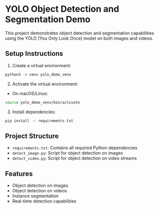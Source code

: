 # YOLO Object Detection and Segmentation Demo

This project demonstrates object detection and segmentation capabilities using the YOLO (You Only Look Once) model on both images and videos.

## Setup Instructions

1. Create a virtual environment:
```bash
python3 -m venv yolo_demo_venv
```

2. Activate the virtual environment:
- On macOS/Linux:
```bash
source yolo_demo_venv/bin/activate
```

3. Install dependencies:
```bash
pip install -r requirements.txt
```

## Project Structure
- `requirements.txt`: Contains all required Python dependencies
- `detect_image.py`: Script for object detection on images
- `detect_video.py`: Script for object detection on video streams

## Features
- Object detection on images
- Object detection on videos
- Instance segmentation
- Real-time detection capabilities
